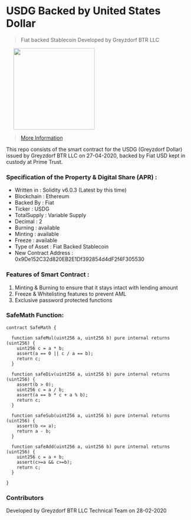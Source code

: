 # USDG Backed by United States Dollar

> Fiat backed Stablecoin Developed by Greyzdorf BTR LLC

<img src="https://www.greyzdorf.io/images/svg/usdg.svg" style="margin-left:20px" width="220" height="220" />

> [More Information](https://exchange.greyzdorf.io/usdg)

This repo consists of the smart contract for the USDG (Greyzdorf Dollar) issued by Greyzdorf BTR LLC on 27-04-2020, backed by Fiat USD kept in custody at Prime Trust.

### Specification of the Property & Digital Share (APR) :

- Written in : Solidity v6.0.3 (Latest by this time)<br />
- Blockchain : Ethereum<br />
- Backed By : Fiat<br />
- Ticker : USDG<br />
- TotalSupply : Variable Supply<br />
- Decimal : 2<br />
- Burning : available<br />
- Minting : available<br />
- Freeze : available<br />
- Type of Asset : Fiat Backed Stablecoin<br />
- New Contract Address : 0x9De152C32d820EB2E1Df392854d4dF2f4F305530


### Features of Smart Contract :

1. Minting & Burning to ensure that it stays intact with lending amount
1. Freeze & Whitelisting features to prevent AML
1. Exclusive password protected functions

### SafeMath Function:
```solidity
contract SafeMath {
    
  function safeMul(uint256 a, uint256 b) pure internal returns (uint256) {
    uint256 c = a * b;
    assert(a == 0 || c / a == b);
    return c;
  }

  function safeDiv(uint256 a, uint256 b) pure internal returns (uint256) {
    assert(b > 0);
    uint256 c = a / b;
    assert(a == b * c + a % b);
    return c;
  }

  function safeSub(uint256 a, uint256 b) pure internal returns (uint256) {
    assert(b <= a);
    return a - b;
  }

  function safeAdd(uint256 a, uint256 b) pure internal returns (uint256) {
    uint256 c = a + b;
    assert(c>=a && c>=b);
    return c;
  }

}
```

### Contributors
Developed by Greyzdorf BTR LLC Technical Team on 28-02-2020
